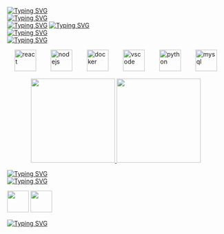 [![Typing SVG](https://readme-typing-svg.herokuapp.com?font=Fira+Code&size=26&pause=1000&color=33E453&width=435&lines=Hola+%F0%9F%91%8B+%2F+Hi+there+%F0%9F%91%8B)](https://git.io/typing-svg)  
[![Typing SVG](https://readme-typing-svg.herokuapp.com?font=Fira+Code&weight=900&size=26&pause=1000&color=0C9351&width=500&lines=Sobre+mi)](https://git.io/typing-svg)  
[![Typing SVG](https://readme-typing-svg.herokuapp.com?font=Fira+Code&weight=900&color=75F28C&multiline=true&repeat=false&width=850&lines=%C2%A1Hola!+Soy+Matias+Martinez%2C+bienvenido+a+mi+repositorio+personal+de+GitHub.+)](https://git.io/typing-svg)
[![Typing SVG](https://readme-typing-svg.herokuapp.com?font=Fira+Code&weight=900&color=75F28C&multiline=true&repeat=false&width=650&lines=Soy+estudiante+de+la+carrera+de+Ing.+Civil+en+informatica.+)](https://git.io/typing-svg)   
[![Typing SVG](https://readme-typing-svg.herokuapp.com?font=Fira+Code&weight=900&size=26&pause=1000&color=0C9351&width=500&lines=Tecnolog%C3%ADas+conocidas+y+utilizadas+)](https://git.io/typing-svg)  
[![Typing SVG](https://readme-typing-svg.herokuapp.com?font=Fira+Code&weight=900&color=75F28C&multiline=true&repeat=false&width=500&lines=He+trabajado+con+las+siguientes+tecnolog%C3%ADas%3A++)](https://git.io/typing-svg)  
<div style="display: flex; justify-content: space-around; flex-wrap: wrap;">
  <img src="https://cdn.jsdelivr.net/gh/devicons/devicon@latest/icons/react/react-original-wordmark.svg" alt="react" width="50px" height="50px"/>
  <img src="https://cdn.jsdelivr.net/gh/devicons/devicon@latest/icons/nodejs/nodejs-original-wordmark.svg" alt="nodejs" width="50px" height="50px"/>
  <img src="https://cdn.jsdelivr.net/gh/devicons/devicon@latest/icons/docker/docker-original-wordmark.svg" alt="docker" width="50px" height="50px"/>
  <img src="https://cdn.jsdelivr.net/gh/devicons/devicon@latest/icons/vscode/vscode-original-wordmark.svg" alt="vscode" width="50px" height="50px"/>
  <img src="https://cdn.jsdelivr.net/gh/devicons/devicon@latest/icons/python/python-original-wordmark.svg" alt="python" width="50px" height="50px"/>       
  <img src="https://cdn.jsdelivr.net/gh/devicons/devicon@latest/icons/mysql/mysql-original-wordmark.svg" alt="mysql" width="50px" height="50px"/>     
</div>  
<br/>
<div align="center" style="display: flex; justify-content: center;">
  <a href="https://github.com/xNanoEngine">
    <img height="195px" src="https://github-readme-stats.vercel.app/api?username=xnanoengine&show_icons=true&theme=one_dark_pro&include_all_commits=true&count_private=true"/>
    <img height="195px" src="https://github-readme-stats.vercel.app/api/top-langs/?username=xnanoengine&layout=compact&langs_count=7&theme=one_dark_pro"/>
  </a>
</div>

[![Typing SVG](https://readme-typing-svg.herokuapp.com?font=Fira+Code&weight=900&size=26&pause=1000&color=0C9351&width=500&lines=Contacto++)](https://git.io/typing-svg)  
[![Typing SVG](https://readme-typing-svg.herokuapp.com?font=Fira+Code&weight=900&pause=1000&color=75F28C&repeat=false&width=1250&lines=Si+tienes+alguna+pregunta%2C+sugerencia+o+simplemente+quieres+decir+hola%2C+no+dudes+en+ponerte+en+contacto+conmigo%3A++)](https://git.io/typing-svg)
<div> 
  <a href="https://www.linkedin.com/in/matias-martinez-schwalm-8ab8a6299" target="_blank"><img src="https://img.icons8.com/?size=100&id=13930&format=png&color=000000" width="50px" height="50px" target="_blank"></a> 
  <a href="mailto:xnanoengine@gmail.com"><img src="https://img.icons8.com/?size=100&id=P7UIlhbpWzZm&format=png&color=000000" width="50px" height="50px" target="_blank"></a>
</div>

[![Typing SVG](https://readme-typing-svg.herokuapp.com?font=Fira+Code&weight=900&pause=1000&color=33E453&width=500&lines=%C2%A1Gracias+por+visitar+mi+repositorio!++)](https://git.io/typing-svg) 

